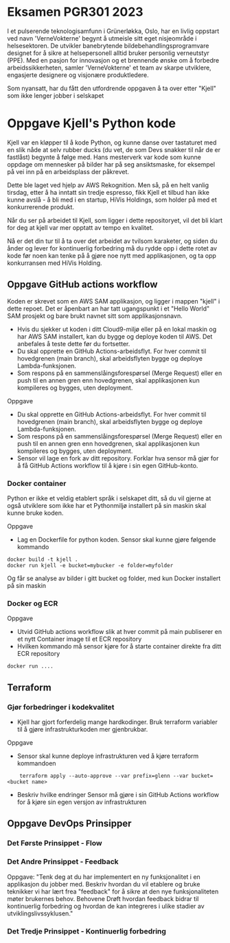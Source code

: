 # Eksamen PGR301 2023

I et pulserende teknologisamfunn i Grünerløkka, Oslo, har en livlig oppstart ved navn 'VerneVokterne' begynt å utmeisle
sitt eget nisjeområde i helsesektoren. De utvikler banebrytende bildebehandlingsprogramvare designet for å sikre at
helsepersonell alltid bruker personlig verneutstyr (PPE). Med en pasjon for innovasjon og et brennende ønske om å
forbedre arbeidssikkerheten, samler 'VerneVokterne' et team av skarpe utviklere, engasjerte designere og visjonære
produktledere.

Som nyansatt, har du fått den utfordrende oppgaven å ta over etter "Kjell" som ikke lenger jobber i selskapet

# Oppgave Kjell's Python kode

Kjell var en kløpper til å kode Python, og kunne danse over tastaturet med en slik nåde at selv rubber
ducks (du vet, de som Devs snakker til når de er fastlåst) begynte å følge med. Hans mesterverk var kode som kunne
oppdage om mennesker på bilder har på seg ansiktsmaske, for eksempel på vei inn på en
arbeidsplass der påkrevet.

Dette ble laget ved hjelp av AWS Rekognition. Men så, på en helt vanlig tirsdag, etter å ha inntatt sin
tredje espresso, fikk Kjell et tilbud han ikke kunne avslå - å bli med i en startup, HiVis Holdings, som holder på med
et konkurrerende produkt.

Når du ser på arbeidet til Kjell, som ligger i dette repositoryet, vil det bli klart for deg at kjell var mer opptatt av
tempo en kvalitet.

Nå er det din tur til å ta over det arbeidet av tvilsom karaketer, og siden du ånder og lever for kontinuerlig
forbedring må du rydde opp i dette rotet av kode før noen kan tenke på å gjøre noe nytt med applikasjonen, 
og ta opp konkurransen med HiVis Holding.

## Oppgave GitHub actions workflow

Koden er skrevet som en AWS SAM applikasjon, og ligger i mappen "kjell" i dette repoet. Det er åpenbart an har tatt 
ugangspunkt i et "Hello World" SAM prosjekt og bare brukt navnet sitt som applikasjonsnavn.

* Hvis du sjekker ut koden i ditt Cloud9-miljø eller på en lokal maskin og har AWS SAM installert, kan du bygge og
  deploye koden til AWS. Det anbefales å teste dette før du fortsetter.
* Du skal opprette en GitHub Actions-arbeidsflyt. For hver commit til hovedgrenen (main branch), skal arbeidsflyten
  bygge og deploye Lambda-funksjonen.
* Som respons på en sammenslåingsforespørsel (Merge Request) eller en push til en annen gren enn hovedgrenen, skal
  applikasjonen kun kompileres og bygges, uten deployment.

Oppgave

* Du skal opprette en GitHub Actions-arbeidsflyt. For hver commit til hovedgrenen (main branch), skal arbeidsflyten
  bygge og deploye Lambda-funksjonen.
* Som respons på en sammenslåingsforespørsel (Merge Request) eller en push til en annen gren enn hovedgrenen, skal
  applikasjonen kun kompileres og bygges, uten deployment.
* Sensor vil lage en fork av ditt repository. Forklar hva sensor må gjør for å få GitHub Actions workflow til å kjøre i
  sin egen GitHub-konto.

### Docker container

Python er ikke et veldig etablert språk i selskapet ditt, så du vil gjerne at også utviklere som ikke har et Pythonmiljø
installert på sin maskin skal kunne bruke koden.

Oppgave

* Lag en Dockerfile for python koden. Sensor skal kunne gjøre følgende kommando

```shell
docker build -t kjell . 
docker run kjell -e bucket=mybucker -e folder=myfolder 
```

Og får se analyse av bilder i gitt bucket og folder, med kun Docker installert på sin maskin

### Docker og ECR

Oppgave

* Utvid GitHub actions workflow slik at hver commit på main publiserer en et nytt Container image til et ECR repository
* Hvilken kommando må sensor kjøre for å starte container direkte fra ditt ECR repository

```shell
docker run .... 
```

## Terraform

### Gjør forbedringer i kodekvalitet

* Kjell har gjort forferdelig mange hardkodinger. Bruk terraform variabler til å gjøre infrastrukturkoden mer
  gjenbrukbar.

Oppgave

* Sensor skal kunne deploye infrastrukturen ved å kjøre terraform kommandoen

```
    terraform apply --auto-approve --var prefix=glenn --var bucket=<bucket name>
```

* Beskriv hvilke endringer Sensor må gjøre i sin GitHub Actions workflow for å kjøre sin egen versjon av infrastrukturen

## Oppgave  DevOps Prinsipper

### Det Første Prinsippet - Flow

### Det Andre Prinsippet - Feedback

Oppgave: "Tenk deg at du har implementert en ny funksjonalitet i en applikasjon du jobber med. Beskriv hvordan du vil
etablere og bruke teknikker vi har lært frea "feedback" for å sikre at den nye funksjonaliteten møter brukernes behov.
Behovene Drøft hvordan feedback bidrar til kontinuerlig forbedring og hvordan de kan integreres i ulike stadier av
utviklingslivssyklusen."

### Det Tredje Prinsippet - Kontinuerlig forbedring




